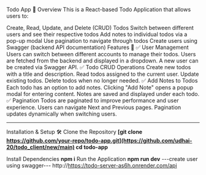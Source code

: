 Todo App 📝
Overview
This is a React-based Todo Application that allows users to:

Create, Read, Update, and Delete (CRUD) Todos
Switch between different users and see their respective todos
Add notes to individual todos via a pop-up modal
Use pagination to navigate through todos
Create users using Swagger (backend API documentation)
Features 🚀
✅ User Management
Users can switch between different accounts to manage their todos.
Users are fetched from the backend and displayed in a dropdown.
A new user can be created via Swagger API.
✅ Todo CRUD Operations
Create new todos with a title and description.
Read todos assigned to the current user.
Update existing todos.
Delete todos when no longer needed.
✅ Add Notes to Todos
Each todo has an option to add notes.
Clicking "Add Note" opens a popup modal for entering content.
Notes are saved and displayed under each todo.
✅ Pagination
Todos are paginated to improve performance and user experience.
Users can navigate Next and Previous pages.
Pagination updates dynamically when switching users.
------------------------ -----------------------
Installation & Setup 🛠
Clone the Repository
**[git clone https://github.com/your-repo/todo-app.git](https://github.com/udhai-20/todo_client/new/main)
cd todo-app**

Install Dependencies
**npm i**
Run the Application
**npm run dev**
---create user using swagger---
http://https://todo-server-as6h.onrender.com/api
